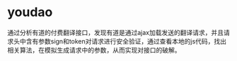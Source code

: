 # youdao
通过分析有道的付费翻译接口，发现有道是通过ajax加载发送的翻译请求，并且请求头中含有参数sign和token对请求进行安全验证，通过查看本地的js代码，找出相关算法，在模拟生成请求中的参数，从而实现对接口的破解。
